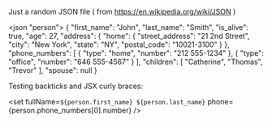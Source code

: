 
Just a random JSON file
( from https://en.wikipedia.org/wiki/JSON )

<json "person">
{
  "first_name": "John",
  "last_name": "Smith",
  "is_alive": true,
  "age": 27,
  "address": {
    "home": {
      "street_address": "21 2nd Street",
      "city": "New York",
      "state": "NY",
      "postal_code": "10021-3100"
    }
  },
  "phone_numbers": [
    {
      "type": "home",
      "number": "212 555-1234"
    },
    {
      "type": "office",
      "number": "646 555-4567"
    }
  ],
  "children": [
    "Catherine",
    "Thomas",
    "Trevor"
  ],
  "spouse": null
}
</json>

Testing backticks and JSX curly braces:

<set fullName=`${person.first_name} ${person.last_name}` phone={person.phone_numbers[0].number} />
